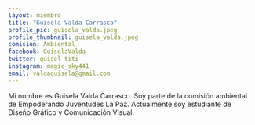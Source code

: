 ```yaml
---
layout: miembro
title: "Guisela Valda Carrasco"
profile_pic: guisela_valda.jpeg
profile_thumbnail: guisela_valda.jpeg
comision: Ambiental
facebook: GuiselaValda
twitter: guisel_titi
instagram: magic_sky441
email: valdaguisela@gmail.com
---
```


Mi nombre es Guisela Valda Carrasco. Soy parte de la comisión ambiental de Empoderando Juventudes La Paz. Actualmente soy estudiante de Diseño Gráfico y Comunicación Visual.
